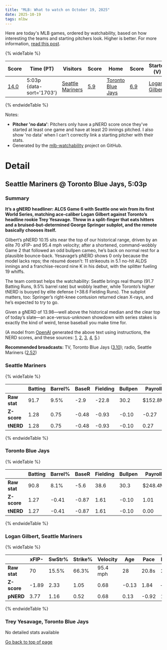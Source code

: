 ```yaml
---
title: "MLB: What to watch on October 19, 2025"
date: 2025-10-19
tags: mlbw
---
```


Here are today's MLB games, ordered by watchability, based on how interesting the teams and starting pitchers look. Higher is better. For more information, [read this post](https://andrewenfield.com/blog/2025/08/07/how-to-choose-which-baseball-game-to-watch).


{% wideTable %}

| Score | Time (PT) | Visitors | Score | Home | Score | Starter (V) | Score | Starter (H) | Score |
|-------|------------|----------|-------|------|-------|-------------|-------|-------------|-------|
| [14.0](#seattle-mariners-toronto-blue-jays-5-03p) | 5:03p {data-sort='1703'} | [Seattle Mariners](https://www.fangraphs.com/teams/mariners/stats) | [5.9](#seattle-mariners) | [Toronto Blue Jays](https://www.fangraphs.com/teams/blue-jays/stats) | [6.9](#toronto-blue-jays) | [Logan Gilbert](https://www.fangraphs.com/search?q=Gilbert) | [10.2](#logan-gilbert-seattle-mariners) | [Trey Yesavage](https://www.fangraphs.com/search?q=Yesavage) | No data |
{% endwideTable %}

Notes:

- **Pitcher 'no data'**: Pitchers only have a pNERD score once they've started at least one game and have at least 20 innings pitched. I also show 'no data' when I can't correctly link a starting pitcher with their stats.
- Generated by the [mlb-watchability](https://github.com/aenfield/mlb-watchability) project on GitHub.


# Detail

## Seattle Mariners @ Toronto Blue Jays, 5:03p

### Summary

**It’s a gNERD headliner: ALCS Game 6 with Seattle one win from its first World Series, matching ace-caliber Logan Gilbert against Toronto’s headline rookie Trey Yesavage.** **Throw in a split-finger that eats hitters and a bruised-but-determined George Springer subplot, and the remote basically chooses itself.** 

Gilbert’s pNERD 10.15 sits near the top of our historical range, driven by an elite 70 xFIP- and 95.4 mph velocity; after a shortened, command-wobbly Game 2 that followed an odd bullpen cameo, he’s back on normal rest for a plausible bounce-back.  Yesavage’s pNERD shows 0 only because the model lacks reps; the résumé doesn’t: 11 strikeouts in 5.1 no-hit ALDS innings and a franchise-record nine K in his debut, with the splitter fueling 19 whiffs. 

The team contrast helps the watchability: Seattle brings real thump (91.7 Batting Runs, 9.5% barrel rate) but wobbly leather, while Toronto’s higher tNERD is buoyed by elite defense (+38.6 Fielding Runs). The subplot matters, too: Springer’s right-knee contusion returned clean X-rays, and he’s expected to try to go. 

Given a gNERD of 13.98—well above the historical median and the clear top of today’s slate—an ace-versus-unknown showdown with series stakes is exactly the kind of weird, tense baseball you make time for.

(A model from [OpenAI](https://www.openai.com) generated the above text using instructions, the NERD scores, and these sources: [1](https://www.mlb.com/news/mariners-win-alcs-game-5-2025?utm_source=openai), [2](https://www.lookoutlanding.com/latest-news/136320/mariners-name-logan-gilbert-game-6-alcs-starter?utm_source=openai), [3](https://abcnews.go.com/Sports/wireStory/yesavage-sets-blue-jays-postseason-record-fanning-11-126237635?utm_source=openai), [4](https://www.mlb.com/bluejays/news/george-springer-exits-alcs-game-5-after-hit-by-pitch?utm_source=openai), [5](https://www.foxsports.com/articles/mlb/blue-jays-vs-mariners-alcs-game-6-prediction-odds-picks-october-19?utm_source=openai).)

**Recommended broadcasts:** TV, Toronto Blue Jays ([3.10](https://awfulannouncing.com/orig/2025-mlb-local-broadcaster-rankings.html)); radio, Seattle Mariners ([2.52](https://awfulannouncing.com/orig/2025-mlb-local-radio-booth-rankings-miller-rose-hughes-hamilton.html))

### Seattle Mariners

{% wideTable %}

|              | Batting | Barrel% | BaseR | Fielding | Bullpen | Payroll | Age   | Luck | TV | Radio | C | Total |
| ------------ | ------- | ------- | ----- | -------- | ------- | ------- | ----- | ---- | -- | ----- | - | ----- |
| **Raw stat** | 91.7 | 9.5% | -2.9 | -22.8 | 30.2 | $152.8M | 28.2 | 9.0 | 2.35 | 2.52 | — | — |
| **Z-score** | 1.28 | 0.75 | -0.48 | -0.93 | -0.10 | -0.27 | -0.53 | 0.39 | -0.07 | 0.28 | — | — |
| **tNERD** | 1.28 | 0.75 | -0.48 | -0.93 | -0.10 | 0.27 | 0.53 | 0.39 | 0.00 | 0.14 | 4.00 | 5.86 |
{% endwideTable %}

### Toronto Blue Jays

{% wideTable %}

|              | Batting | Barrel% | BaseR | Fielding | Bullpen | Payroll | Age   | Luck | TV | Radio | C | Total |
| ------------ | ------- | ------- | ----- | -------- | ------- | ------- | ----- | ---- | -- | ----- | - | ----- |
| **Raw stat** | 90.8 | 8.1% | -5.6 | 38.6 | 30.3 | $248.4M | 29.6 | 17.0 | 3.10 | 2.39 | — | — |
| **Z-score** | 1.27 | -0.41 | -0.87 | 1.61 | -0.10 | 1.01 | 0.89 | 0.74 | 1.40 | 0.01 | — | — |
| **tNERD** | 1.27 | -0.41 | -0.87 | 1.61 | -0.10 | 0.00 | 0.00 | 0.74 | 0.70 | 0.00 | 4.00 | 6.94 |
{% endwideTable %}

### Logan Gilbert, Seattle Mariners

{% wideTable %}

|              | xFIP- | SwStr% | Strike% | Velocity | Age   | Pace  | Luck | KN%  | C | Total |
| ------------ | ----- | ------ | ------- | -------- | ----- | ----- | ---- | ---- | - | ----- |
| **Raw stat** | 70 | 15.5% | 66.3% | 95.4 mph | 28 | 20.8s | 20 | 0.0% | — | — |
| **Z-score** | -1.89 | 2.33 | 1.05 | 0.68 | -0.13 | 1.84 | — | — | — | — |
| **pNERD** | 3.77 | 1.16 | 0.52 | 0.68 | 0.13 | -0.92 | 1.00 | 0.00 | 3.80 | 10.15 |
{% endwideTable %}

### Trey Yesavage, Toronto Blue Jays

No detailed stats available


[Go back to top of page](#)

